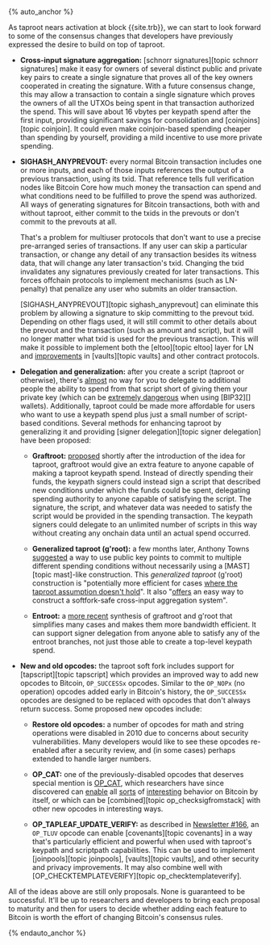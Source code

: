 {% auto_anchor %}

As taproot nears activation at block {{site.trb}}, we can start to look
forward to some of the consensus changes that developers have previously
expressed the desire to build on top of taproot.

- **Cross-input signature aggregation:** [schnorr signatures][topic schnorr
  signatures] make it easy for
  owners of several distinct public and private
  key pairs to create a single signature that proves all of the key
  owners cooperated in creating the signature.
    With a future consensus change, this may allow a transaction to
    contain a single signature which proves the owners of all the UTXOs
    being spent in that transaction authorized the spend.
    This will save about 16 vbytes per keypath spend after the first
    input, providing significant savings for consolidation and
    [coinjoins][topic coinjoin].  It could even make coinjoin-based
    spending cheaper than spending by yourself, providing a mild
    incentive to use more private spending.

- **SIGHASH_ANYPREVOUT:** every normal Bitcoin transaction includes one
  or more inputs, and each of those inputs references the output of a previous
  transaction, using its txid.  That reference tells full verification nodes like
  Bitcoin Core how much money the transaction can spend and what
  conditions need to be fulfilled to prove the spend was authorized.
  All ways of generating
  signatures for Bitcoin transactions, both with and without taproot,
  either commit to the txids in the prevouts or don't commit to the
  prevouts at all.

    That's a problem for multiuser protocols that don't want to use a
    precise pre-arranged series of transactions.  If any user can skip a
    particular transaction, or change any detail of any transaction
    besides its witness data, that will change any later transaction's
    txid.  Changing the txid invalidates any signatures previously
    created for later transactions.  This forces offchain protocols to
    implement mechanisms (such as LN-penalty) that penalize any user who
    submits an older transaction.

    [SIGHASH_ANYPREVOUT][topic sighash_anyprevout] can eliminate this
    problem by allowing a signature to skip committing to the prevout
    txid.  Depending on other flags used, it will still commit to other
    details about the prevout and the transaction (such as amount and
    script), but it will no longer matter what txid is used for the
    previous transaction.  This will make it possible to implement both the
    [eltoo][topic eltoo] layer for LN and
    [improvements][p4tr vaults] in [vaults][topic vaults] and other
    contract protocols.

- **Delegation and generalization:** after you create a script (taproot
  or otherwise), there's [almost][rubin delegation] no way for you to
  delegate to additional people the ability to spend from that script
  short of giving them your private key (which can be [extremely
  dangerous][bip32 reverse derivation] when using [BIP32][] wallets).  Additionally, taproot could
  be made more affordable for users who want to use a keypath spend plus
  just a small number of script-based conditions.  Several methods for
  enhancing taproot by generalizing it and providing [signer
  delegation][topic signer delegation] have been proposed:

    - **Graftroot:** [proposed][maxwell graftroot] shortly after the
      introduction of the idea for taproot, graftroot would give an
      extra feature to anyone capable of making a taproot keypath
      spend.  Instead of directly spending their funds, the keypath
      signers could instead sign a script that described new conditions
      under which the funds could be spent, delegating spending
      authority to anyone capable of satisfying the script.  The
      signature, the script, and whatever data was needed to satisfy the
      script would be provided in the spending transaction.  The keypath
      signers could delegate to an unlimited number of scripts in this
      way without creating any onchain data until an actual spend
      occurred.

    - **Generalized taproot (g'root):** a few months later, Anthony
      Towns [suggested][towns groot] a way to use public key points to
      commit to multiple different spending conditions without
      necessarily using a [MAST][topic mast]-like construction.  This
      *generalized taproot* (g'root) construction is "potentially more
      efficient for cases [where the taproot assumption doesn't
      hold][p4tr taproot assumption]".  It also "[offers][sipa groot
      agg] an easy way to construct a softfork-safe cross-input
      aggregation system".

    - **Entroot:** a [more recent][wuille entroot] synthesis of
      graftroot and g'root that simplifies many cases and makes them more
      bandwidth efficient.  It can support signer delegation from anyone
      able to satisfy any of the entroot branches, not just those able
      to create a top-level keypath spend.

- **New and old opcodes:** the taproot soft fork includes support for
  [tapscript][topic tapscript] which provides an improved way to add new
  opcodes to Bitcoin, `OP_SUCCESSx` opcodes.  Similar to the `OP_NOPx` (no
  operation) opcodes added early in Bitcoin's history, the `OP_SUCCESSx`
  opcodes are designed to be replaced with opcodes that don't always
  return success.  Some proposed new opcodes include:

    - **Restore old opcodes:** a number of opcodes for math and string
      operations were disabled in 2010 due to concerns about security
      vulnerabilities.  Many developers would like to see these opcodes
      re-enabled after a security review, and (in some cases) perhaps
      extended to handle larger numbers.

    - **OP_CAT:** one of the previously-disabled opcodes that deserves
      special mention is [OP_CAT][op_cat subtopic], which researchers
      have since discovered can [enable][keytrees] all [sorts][rubin
      pqc] of [interesting][poelstra cat] behavior on Bitcoin by itself,
      or which can be [combined][topic op_checksigfromstack] with other
      new opcodes in interesting ways.

    - **OP_TAPLEAF_UPDATE_VERIFY:** as described in [Newsletter #166][news166 tluv],
      an `OP_TLUV` opcode can enable [covenants][topic covenants] in a way that's
      particularly efficient and powerful when used with taproot's
      keypath and scriptpath capabilities.  This can be used to
      implement [joinpools][topic joinpools], [vaults][topic vaults], and other security
      and privacy improvements.  It may also combine well with
      [OP_CHECKTEMPLATEVERIFY][topic op_checktemplateverify].

All of the ideas above are still only proposals.  None is guaranteed to
be successful.  It'll be up to researchers and developers to bring each
proposal to maturity and then for users to decide whether adding each
feature to Bitcoin is worth the effort of changing Bitcoin's consensus
rules.

{% endauto_anchor %}

[news166 tluv]: /en/newsletters/2021/09/15/#covenant-opcode-proposal
[wuille entroot]: https://gist.github.com/sipa/ca1502f8465d0d5032d9dd2465f32603
[towns groot]: https://lists.linuxfoundation.org/pipermail/bitcoin-dev/2018-July/016249.html
[maxwell graftroot]: https://lists.linuxfoundation.org/pipermail/bitcoin-dev/2018-February/015700.html
[p4tr multisignatures]: /en/preparing-for-taproot/#multisignature-overview
[p4tr vaults]: /en/preparing-for-taproot/#vaults-with-taproot
[rubin delegation]: /en/newsletters/2021/03/24/#signing-delegation-under-existing-consensus-rules
[p4tr taproot assumption]: /en/preparing-for-taproot/#is-cooperation-always-an-option
[op_cat subtopic]: /en/topics/op_checksigfromstack/#relationship-to-op_cat
[keytrees]: https://blockstream.com/2015/08/24/en-treesignatures/#h.2lysjsnoo7jd
[rubin pqc]: https://rubin.io/blog/2021/07/06/quantum-bitcoin/
[poelstra cat]: https://www.wpsoftware.net/andrew/blog/cat-and-schnorr-tricks-i.html
[bip32 reverse derivation]: https://github.com/bitcoin/bips/blob/master/bip-0032.mediawiki#implications
[sipa groot agg]: https://lists.linuxfoundation.org/pipermail/bitcoin-dev/2018-October/016461.html
